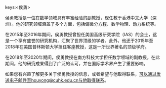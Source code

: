 keys:<侯勇>


侯勇教授是一位在数学领域具有丰富经验的副教授，现任教于香港中文大学（深圳）。他的研究领域涵盖了多个方面，包括偏微分方程、数学物理、动力系统等。

在2015年至2016年期间，侯勇教授曾担任美国高级研究学院（IAS）的会士，这是一个享有盛誉的研究机构，汇聚了世界顶级的学者。此外，他还于2015年至2018年在美国普林斯顿大学担任客座教授，这是一所世界著名的顶级学府。

在2018年至2020年期间，侯勇教授在南方科技大学担任数学领域的副教授。在此期间，他的研究成果得到了广泛的认可，并在国际学术界产生了重要影响。

如果您有兴趣了解更多关于侯勇教授的信息，或者希望与他取得联系，可以通过发送电子邮件至houyong@cuhk.edu.cn与他取得联系。